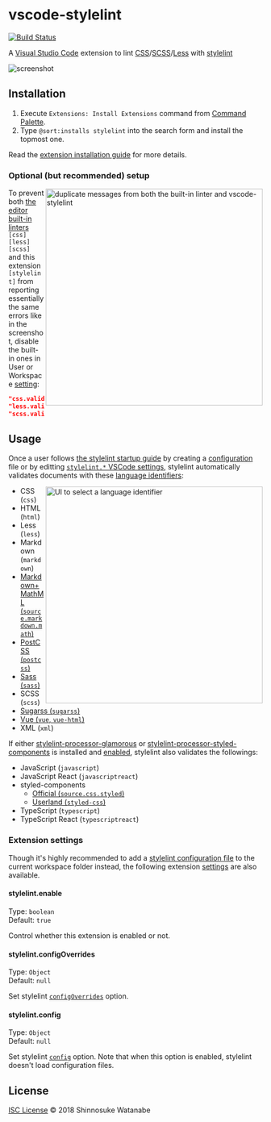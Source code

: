 # vscode-stylelint

[![Build Status](https://travis-ci.org/shinnn/vscode-stylelint.svg?branch=master)](https://travis-ci.org/shinnn/vscode-stylelint)

A [Visual Studio Code](https://code.visualstudio.com/) extension to lint [CSS](https://www.w3.org/Style/CSS/)/[SCSS](https://sass-lang.com/documentation/file.SASS_REFERENCE.html#syntax)/[Less](http://lesscss.org/) with [stylelint](https://stylelint.io/)

![screenshot](https://github.com/shinnn/vscode-stylelint/raw/master/screenshot.png)

## Installation

1. Execute `Extensions: Install Extensions` command from [Command Palette](https://code.visualstudio.com/docs/getstarted/userinterface#_command-palette).
2. Type `@sort:installs stylelint` into the search form and install the topmost one.

Read the [extension installation guide](https://code.visualstudio.com/docs/editor/extension-gallery) for more details.

### Optional (but recommended) setup

<img align="right" width="430" alt="duplicate messages from both the built-in linter and vscode-stylelint" src="https://raw.githubusercontent.com/shinnn/vscode-stylelint/master/media/duplicate.png">

To prevent both [the editor built-in linters](https://code.visualstudio.com/docs/languages/css#_syntax-verification-linting) `[css]` `[less]` `[scss]` and this extension `[stylelint]` from reporting essentially the same errors like in the screenshot, disable the built-in ones in User or Workspace [setting](https://code.visualstudio.com/docs/getstarted/settings):

```json
"css.validate": false,
"less.validate": false,
"scss.validate": false
```

## Usage

Once a user follows [the stylelint startup guide](https://github.com/stylelint/stylelint#getting-started) by creating a [configuration](https://stylelint.io/user-guide/configuration/) file or by editting [`stylelint.*` VSCode settings](#extension-settings), stylelint automatically validates documents with these [language identifiers](https://code.visualstudio.com/docs/languages/overview#_language-id):

<img align="right" width="430" alt="UI to select a language identifier" src="https://raw.githubusercontent.com/shinnn/vscode-stylelint/master/media/language.png">

* CSS (`css`)
* HTML (`html`)
* Less (`less`)
* Markdown (`markdown`)
* [Markdown+MathML (`source.markdown.math`)](https://marketplace.visualstudio.com/items?itemName=goessner.mdmath)
* [PostCSS (`postcss`)](https://marketplace.visualstudio.com/items?itemName=mhmadhamster.postcss-language)
* [Sass (`sass`)](https://marketplace.visualstudio.com/items?itemName=robinbentley.sass-indented)
* SCSS (`scss`)
* [Sugarss (`sugarss`)](https://marketplace.visualstudio.com/items?itemName=mhmadhamster.postcss-language)
* [Vue (`vue`, `vue-html`)](https://marketplace.visualstudio.com/items?itemName=octref.vetur)
* XML (`xml`)

If either [stylelint-processor-glamorous](https://github.com/zabute/stylelint-processor-glamorous) or [stylelint-processor-styled-components](https://github.com/styled-components/stylelint-processor-styled-components) is installed and [enabled](https://github.com/stylelint/stylelint/blob/master/docs/user-guide/configuration.md#processors), stylelint also validates the followings:

* JavaScript (`javascript`)
* JavaScript React (`javascriptreact`)
* styled-components
  * [Official (`source.css.styled`)](https://marketplace.visualstudio.com/items?itemName=jpoissonnier.vscode-styled-components)
  * [Userland (`styled-css`)](https://marketplace.visualstudio.com/items?itemName=mgmcdermott.vscode-language-babel)
* TypeScript (`typescript`)
* TypeScript React (`typescriptreact`)

### Extension settings

Though it's highly recommended to add a [stylelint configuration file](https://stylelint.io/user-guide/example-config/) to the current workspace folder instead, the following extension [settings](https://code.visualstudio.com/docs/getstarted/settings) are also available.

#### stylelint.enable

Type: `boolean`  
Default: `true`

Control whether this extension is enabled or not.

#### stylelint.configOverrides

Type: `Object`  
Default: `null`

Set stylelint [`configOverrides`](https://github.com/stylelint/stylelint/blob/master/docs/user-guide/node-api.md#configoverrides) option.

#### stylelint.config

Type: `Object`  
Default: `null`

Set stylelint [`config`](https://github.com/stylelint/stylelint/blob/master/docs/user-guide/node-api.md#config) option. Note that when this option is enabled, stylelint doesn't load configuration files.

## License

[ISC License](https://github.com/shinnn/vscode-stylelint/blob/master/./LICENSE.txt) © 2018 Shinnosuke Watanabe
